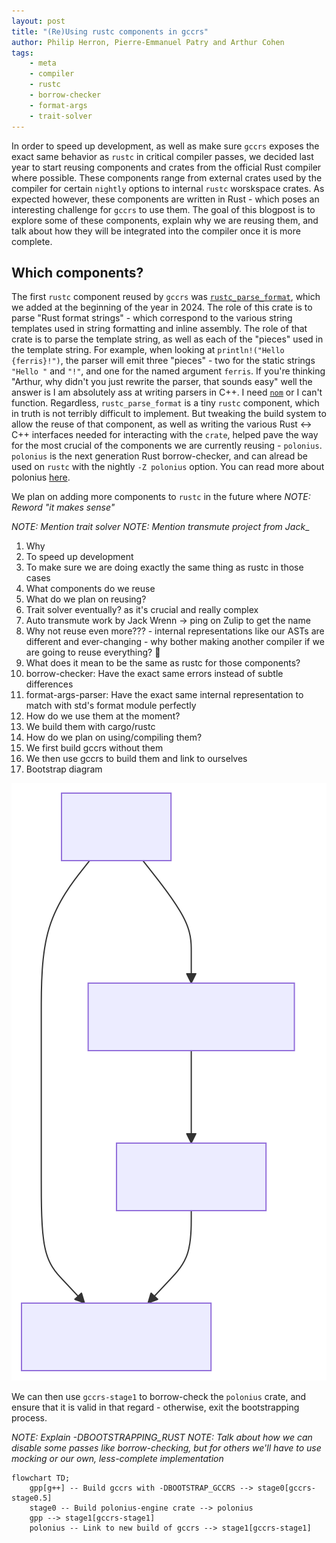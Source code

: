 ```yaml
---
layout: post
title: "(Re)Using rustc components in gccrs"
author: Philip Herron, Pierre-Emmanuel Patry and Arthur Cohen
tags:
    - meta
    - compiler
    - rustc
    - borrow-checker
    - format-args
    - trait-solver
---
```


In order to speed up development, as well as make sure `gccrs` exposes the exact same behavior as `rustc` in critical compiler passes, we decided last year to start reusing components and crates from the official Rust compiler where possible. These components range from external crates used by the compiler for certain `nightly` options to internal `rustc` worskspace crates. As expected however, these components are written in Rust - which poses an interesting challenge for `gccrs` to use them. The goal of this blogpost is to explore some of these components, explain why we are reusing them, and talk about how they will be integrated into the compiler once it is more complete.

## Which components?

The first `rustc` component reused by `gccrs` was [`rustc_parse_format`](https://github.com/rust-lang/rust/tree/c22a4215a0f6fb676d3774d3763d9da1462414f5/compiler/rustc_parse_format), which we added at the beginning of the year in 2024. The role of this crate is to parse "Rust format strings" - which correspond to the various string templates used in string formatting and inline assembly. The role of that crate is to parse the template string, as well as each of the "pieces" used in the template string. For example, when looking at `println!("Hello {ferris}!")`, the parser will emit three "pieces" - two for the static strings `"Hello "` and `"!"`, and one for the named argument `ferris`. If you're thinking "Arthur, why didn't you just rewrite the parser, that sounds easy" well the answer is I am absolutely ass at writing parsers in C++. I need [`nom`](https://crates.io/crates/nom) or I can't function. Regardless, `rustc_parse_format` is a tiny `rustc` component, which in truth is not terribly difficult to implement. But tweaking the build system to allow the reuse of that component, as well as writing the various Rust <-> C++ interfaces needed for interacting with the `crate`, helped pave the way for the most crucial of the components we are currently reusing - `polonius`. `polonius` is the next generation Rust borrow-checker, and can alread be used on `rustc` with the nightly `-Z polonius` option. You can read more about polonius [here](https://rust-lang.github.io/polonius/).

We plan on adding more components to `rustc` in the future where _NOTE: Reword "it makes sense"_

_NOTE: Mention trait solver_
_NOTE: Mention transmute project from Jack__

1. Why
  1. To speed up development
  2. To make sure we are doing exactly the same thing as rustc in those cases
2. What components do we reuse
3. What do we plan on reusing?
  1. Trait solver eventually? as it's crucial and really complex
  2. Auto transmute work by Jack Wrenn -> ping on Zulip to get the name
  3. Why not reuse even more???
    - internal representations like our ASTs are different and ever-changing
    - why bother making another compiler if we are going to reuse everything? :eyes:
4. What does it mean to be the same as rustc for those components?
  1. borrow-checker: Have the exact same errors instead of subtle differences
  2. format-args-parser: Have the exact same internal representation to match with std's format module perfectly
5. How do we use them at the moment?
  1. We build them with cargo/rustc
6. How do we plan on using/compiling them?
  1. We first build gccrs without them
  2. We then use gccrs to build them and link to ourselves
7. Bootstrap diagram

![Building gccrs with a borrow-checker](/images/reusing-rustc-components-1.svg)

We can then use `gccrs-stage1` to borrow-check the `polonius` crate, and ensure that it is valid in that regard - otherwise, exit the bootstrapping process.

_NOTE: Explain -DBOOTSTRAPPING_RUST_
_NOTE: Talk about how we can disable some passes like borrow-checking, but for others we'll have to use mocking or our own, less-complete implementation_

```mermaid
flowchart TD;
    gpp[g++] -- Build gccrs with -DBOOTSTRAP_GCCRS --> stage0[gccrs-stage0.5]
    stage0 -- Build polonius-engine crate --> polonius
    gpp --> stage1[gccrs-stage1]
    polonius -- Link to new build of gccrs --> stage1[gccrs-stage1]
```
